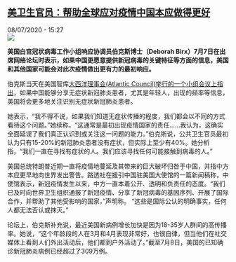 <!--1594223793000-->
[美卫生官员：帮助全球应对疫情中国本应做得更好](http://www.rfi.fr//cn/%E5%9B%BD%E9%99%85/20200708-%E7%BE%8E%E5%8D%AB%E7%94%9F%E5%AE%98%E5%91%98-%E4%B8%AD%E5%9B%BD%E5%9C%A8%E5%B8%AE%E5%8A%A9%E5%85%A8%E7%90%83%E5%BA%94%E5%AF%B9%E7%96%AB%E6%83%85%E6%96%B9%E9%9D%A2%E6%9C%AC%E5%BA%94%E5%81%9A%E5%BE%97%E6%9B%B4%E5%A5%BD)
------

<div>08/07/2020 - 15:27</div><img src="https://s.rfi.fr/media/display/060bbf1e-c11d-11ea-b600-005056a964fe/w:310/p:16x9/t%C3%A9l%C3%A9chargement%20%283%29.jpg"><p><strong>美国白宫冠状病毒工作小组响应协调员伯克斯博士（Deborah Birx）7月7日在出席网络论坛时表示，如果中国更愿意提供新冠病毒的关键特征等方面的信息，美国和其他国家可能会对此次疫情做出更有力的最初响应。</strong></p><div class="t-content__body u-clearfix"><div class="m-interstitial"></div><p>伯克斯当天在美国智库<a target="_blank" href="http://www.youtube.com/watch?v=GvHxd7hfCUs">大西洋理事会(Atlantic Council)举行的一个小组会议上指出</a>，如果中国能够分享无症状新冠肺炎患者，尤其是年轻人，出现的频率等信息，美国将会更多地关注识别无症状新冠肺炎患者。</p><p>她表示，“我不得不说，如果我们知道无症状传播的程度，我们都会以不同的方式看待这个问题。”她续称，“这通常是最初出现疫情国家的责任……我认为，这确实全面延误了我们真正认识到或关注这一问题的能力。”伯克斯说，公共卫生官员最初认为只有15-20%的新冠肺炎患者没有症状，但实际上至少有40%。她分析指，“我们一直在寻找有症状的人。我们应该寻找任何可能接触到病毒的人。”</p><p>美国总统特朗普近期一直将疫情地蔓延及其带来的巨大破坏归咎于中国，并指中方本应更早地向世界发出警告。路透社在援引中国驻美国大使馆的一篇新闻稿称，中使馆表示，新冠疫情发生以来，中方一直本着公开、透明和负责任的态度。“我们已及时向世界卫生组织通报了新冠疫情、分享了新冠病毒的基因序列、开展了国际合作，并帮助了其他受影响的国家，”声明称。 “这些是国际公认的明确事实，任何人都无法否认或抹灭。”</p><p>论坛上，伯克斯补充说，最近美国新病例增长加快是因为18-35岁人群间的高传播率。她说，“这个年龄段的人在3月和4月表现非常好，也很自律，但当他们在社交媒体上看到人们外出活动后，他们都到户外活动了。”截至7月8日，美国的已知确诊新冠肺炎病例已经超过了309万例。</p><p> </p><div class="o-self-promo o-self-promo--nl o-self-promo--hidden" data-selfpromo-newsletter></div><div class="o-self-promo o-self-promo--app o-self-promo--hidden" data-selfpromo-app></div></div>
